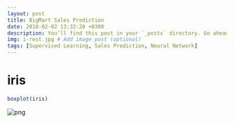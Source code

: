 ```yaml
---
layout: post
title: BigMart Sales Prediction
date: 2018-02-02 13:32:20 +0300
description: You’ll find this post in your `_posts` directory. Go ahead and edit it and re-build the site to see your changes. # Add post description (optional)
img: i-rest.jpg # Add image post (optional)
tags: [Supervised Learning, Sales Prediction, Neural Network]
---
```



# iris


```R
boxplot(iris)
```


![png](output_1_0.png)



```R

```
